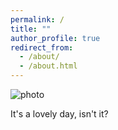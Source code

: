 ```yaml
---
permalink: /
title: ""
author_profile: true
redirect_from: 
  - /about/
  - /about.html
---
```


![photo](suyog7130.github.io/images/IMG_3799.jpeg)

It's a lovely day, isn't it?